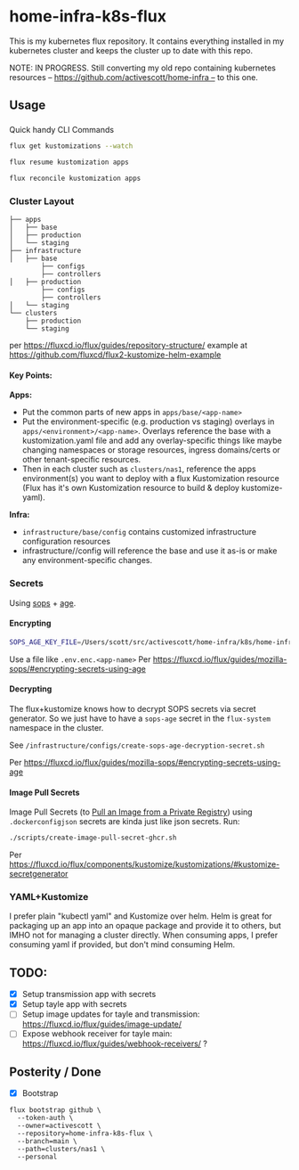 # home-infra-k8s-flux

This is my kubernetes flux repository. It contains everything installed in my kubernetes cluster and keeps the cluster up to date with this repo.

NOTE: IN PROGRESS. Still converting my old repo containing kubernetes resources – https://github.com/activescott/home-infra – to this one.

## Usage

###

Quick handy CLI Commands

```sh
flux get kustomizations --watch

flux resume kustomization apps

flux reconcile kustomization apps
```

### Cluster Layout

```
├── apps
│   ├── base
│   ├── production
│   └── staging
├── infrastructure
│   ├── base
        ├── configs
        ├── controllers
│   ├── production
        ├── configs
        ├── controllers
│   └── staging
└── clusters
    ├── production
    └── staging
```

per https://fluxcd.io/flux/guides/repository-structure/
example at https://github.com/fluxcd/flux2-kustomize-helm-example

#### Key Points:

**Apps:**

- Put the common parts of new apps in `apps/base/<app-name>`
- Put the environment-specific (e.g. production vs staging) overlays in `apps/<environment>/<app-name>`. Overlays reference the base with a kustomization.yaml file and add any overlay-specific things like maybe changing namespaces or storage resources, ingress domains/certs or other tenant-specific resources.
- Then in each cluster such as `clusters/nas1`, reference the apps environment(s) you want to deploy with a flux Kustomization resource (Flux has it's own Kustomization resource to build & deploy kustomize-yaml).

**Infra:**

- `infrastructure/base/config` contains customized infrastructure configuration resources
- infrastructure/<environment>/config will reference the base and use it as-is or make any environment-specific changes.

### Secrets

Using [sops](https://github.com/getsops/sops) + [age](https://github.com/FiloSottile/age).

#### Encrypting

```sh
SOPS_AGE_KEY_FILE=/Users/scott/src/activescott/home-infra/k8s/home-infra-private.agekey sops encrypt --age age1nur86m07v4f94xpc8ugg0cmum9fpyp3hcha2cya6x09uphu4zg5szrtzgt --input-type dotenv --output-type dotenv .env.secret.transmission > .env.enc.transmission
```

Use a file like `.env.enc.<app-name>`
Per https://fluxcd.io/flux/guides/mozilla-sops/#encrypting-secrets-using-age

#### Decrypting

The flux+kustomize knows how to decrypt SOPS secrets via secret generator. So we just have to have a `sops-age` secret in the `flux-system` namespace in the cluster.

See `/infrastructure/configs/create-sops-age-decryption-secret.sh`

Per https://fluxcd.io/flux/guides/mozilla-sops/#encrypting-secrets-using-age

#### Image Pull Secrets

Image Pull Secrets (to [Pull an Image from a Private Registry](https://kubernetes.io/docs/tasks/configure-pod-container/pull-image-private-registry/)) using `.dockerconfigjson` secrets are kinda just like json secrets. Run:

```sh
./scripts/create-image-pull-secret-ghcr.sh
```

Per https://fluxcd.io/flux/components/kustomize/kustomizations/#kustomize-secretgenerator

### YAML+Kustomize

I prefer plain "kubectl yaml" and Kustomize over helm. Helm is great for packaging up an app into an opaque package and provide it to others, but IMHO not for managing a cluster directly. When consuming apps, I prefer consuming yaml if provided, but don't mind consuming Helm.

## TODO:

- [x] Setup transmission app with secrets
- [x] Setup tayle app with secrets
- [ ] Setup image updates for tayle and transmission: https://fluxcd.io/flux/guides/image-update/
- [ ] Expose webhook receiver for tayle main: https://fluxcd.io/flux/guides/webhook-receivers/ ?

## Posterity / Done

- [x] Bootstrap

```
flux bootstrap github \
  --token-auth \
  --owner=activescott \
  --repository=home-infra-k8s-flux \
  --branch=main \
  --path=clusters/nas1 \
  --personal
```
